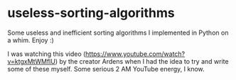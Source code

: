 # useless-sorting-algorithms
Some useless and inefficient sorting algorithms I implemented in Python on a whim. Enjoy :)

I was watching this video (https://www.youtube.com/watch?v=ktgxMtWMflU) by the creator Ardens when I had the idea to try and write some of these myself. Some serious 2 AM YouTube energy, I know.
